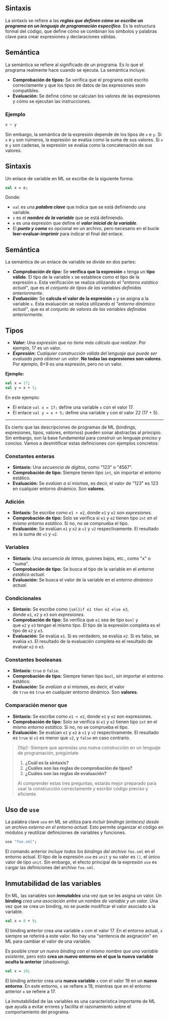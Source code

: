 ## Sintaxis

La sintaxis se refiere a las **_reglas que definen cómo se escribe un programa en un lenguaje de programación específico_**. Es la estructura formal del código, que define cómo se combinan los símbolos y palabras clave para crear expresiones y declaraciones válidas.

## Semántica

La semántica se refiere al significado de un programa. Es lo que el programa realmente hace cuando se ejecuta. La semántica incluye:

- **Comprobación de tipos:** Se verifica que el programa esté escrito correctamente y que los tipos de datos de las expresiones sean compatibles.
- **Evaluación:** Se define cómo se calculan los valores de las expresiones y cómo se ejecutan las instrucciones.

### Ejemplo

```python
x + y
```

Sin embargo, la semántica de la expresión depende de los tipos de `x` e `y`. Si `x` e `y` son números, la expresión se evalúa como la suma de sus valores. Si `x` e `y` son cadenas, la expresión se evalúa como la concatenación de sus valores.
## Sintaxis

Un enlace de variable en ML se escribe de la siguiente forma:

```sml
val x = e;
```

Donde:

- `val` es una **_palabra clave_** que indica que se está definiendo una variable.
- `x` es el **_nombre de la variable_** que se está definiendo.
- `e` es una expresión que define el **_valor inicial de la variable_**.
- El **_punto y coma_** es opcional en un archivo, pero necesario en el bucle **leer-evaluar-imprimir** para indicar el final del enlace.

## Semántica

La semántica de un enlace de variable se divide en dos partes:

- **_Comprobación de tipo:_** Se **verifica que la expresión** `e` tenga un **tipo válido**. El tipo de la variable `x` se establece como el tipo de la expresión `e`. Esta verificación se realiza utilizando el _"entorno estático actual"_, que es el _conjunto de tipos de las variables definidas anteriormente_.
- **_Evaluación:_** Se **calcula el valor de la expresión** `e` y se asigna a la variable `x`. Esta evaluación se realiza utilizando el _"entorno dinámico actual"_, que es el _conjunto de valores de las variables definidas anteriormente_.

## Tipos

- **_Valor:_** Una _expresión que no tiene más cálculo que realizar_. Por ejemplo, 17 es un valor.
- **_Expresión:_** _Cualquier construcción válida del lenguaje que puede ser evaluada para obtener un valor_. **No todas las expresiones son valores**. Por ejemplo, 8+9 es una expresión, pero no un valor.

**Ejemplo:**

```sml
val x = 17;
val y = x + 5;
```

En este ejemplo:

- El enlace `val x = 17;` define una variable `x` con el valor 17.
- El enlace `val y = x + 5;` define una variable `y` con el valor 22 (17 + 5).

___
Es cierto que las descripciones de programas de ML (bindings, expresiones, tipos, valores, entornos) pueden sonar abstractas al principio. Sin embargo, son la base fundamental para construir un lenguaje preciso y conciso. Vamos a desmitificar estas definiciones con ejemplos concretos:
### Constantes enteras

- **Sintaxis:** Una _secuencia de dígitos_, como "123" o "4567".
- **Comprobación de tipo:** Siempre tienen tipo `int`, sin importar el entorno estático.
- **Evaluación:** Se _evalúan a sí mismas_, es decir, el valor de "123" es 123 en cualquier entorno dinámico. Son **valores**.
### Adición

- **Sintaxis:** Se escribe como `e1 + e2`, donde `e1` y `e2` _son expresiones_.
- **Comprobación de tipo:** Solo se verifica si `e1` y `e2` tienen tipo `int` _en el mismo entorno estático_. Si no, no se comprueba el tipo.
- **Evaluación:** Se evalúan `e1` y `e2` a `v1` y `v2` respectivamente. El resultado es la suma de `v1` y `v2`.

### Variables

- **Sintaxis:** Una _secuencia de letras_, guiones bajos, etc., como "x" o "suma".
- **Comprobación de tipo:** Se busca el tipo de la variable en el _entorno estático actual_.
- **Evaluación:** Se busca el valor de la variable en el _entorno dinámico actual_.

### Condicionales

- **Sintaxis:** Se escribe como `{sml}if e1 then e2 else e3`, donde `e1`, `e2` y `e3` son _expresiones_.
- **Comprobación de tipo:** Se verifica que `e1` sea de tipo `bool` y que `e2` y `e3` tengan el mismo tipo. El tipo de la expresión completa es el tipo de `e2` y `e3`.
- **Evaluación:** Se evalúa `e1`. Si es verdadero, se evalúa `e2`. Si es falso, se evalúa `e3`. El resultado de la evaluación completa es el resultado de evaluar `e2` o `e3`.

### Constantes booleanas

- **Sintaxis:** `true` o `false`.
- **Comprobación de tipo:** Siempre tienen tipo `bool`, sin importar el entorno estático.
- **Evaluación:** Se _evalúan a sí mismas_, es decir, el valor de `true` es `true` en cualquier entorno dinámico. Son **valores**.

### Comparación menor que

- **Sintaxis:** Se escribe como `e1 < e2`, donde `e1` y `e2` son expresiones.
- **Comprobación de tipo:** Solo se verifica si `e1` y `e2` tienen tipo `int` en el mismo _entorno estático_. Si no, no se comprueba el tipo.
- **Evaluación:** Se evalúan `e1` y `e2` a `v1` y `v2` respectivamente. El resultado es `true` si `v1` es menor que `v2`, y `false` en caso contrario.


> [!tip]- Siempre que aprendas una nueva construcción en un lenguaje de programación, pregúntate
> 
> 1. **¿Cuál es la sintaxis?**
> 2. **¿Cuáles son las reglas de comprobación de tipos?**
> 3. **¿Cuáles son las reglas de evaluación?**
> 
> Al comprender estas tres preguntas, estarás mejor preparado para usar la construcción correctamente y escribir código preciso y eficiente.

## Uso de `use`

La palabra clave `use` en ML se utiliza para _incluir bindings (enlaces) desde un archivo externo en el entorno actual_. Esto permite organizar el código en módulos y reutilizar definiciones de variables y funciones.

```sml
use "foo.sml";
```

El comando anterior _incluye todos los bindings del archivo_ `foo.sml` en el entorno actual. El tipo de la expresión `use` es `unit` y su valor es `()`, el único valor de tipo `unit`. Sin embargo, el efecto principal de la expresión `use` es cargar las definiciones del archivo `foo.sml`.

## Inmutabilidad de las variables

En ML, las variables son **_inmutables_** una vez que se les asigna un valor. Un **binding** _crea una asociación entre un nombre de variable y un valor_. Una vez que se crea un binding, no se puede modificar el valor asociado a la variable.

```sml
val x = 8 + 9;
```

El binding anterior crea una variable `x` con el valor 17. En el entorno actual, `x` siempre se referirá a este valor. No hay una "sentencia de asignación" en ML para cambiar el valor de una variable.

Es posible _crear un nuevo binding con el mismo nombre que una variable existente_, pero esto **crea un nuevo entorno en el que la nueva variable oculta la anterior** (shadowing).

```sml
val x = 19;
```

El binding anterior crea una **nueva variable** `x` con el valor 19 en un **nuevo entorno**. En este entorno, `x` se refiere a 19, mientras que en el entorno anterior `x` se refiere a 17.

La inmutabilidad de las variables es una característica importante de ML que ayuda a evitar errores y facilita el razonamiento sobre el comportamiento del programa.